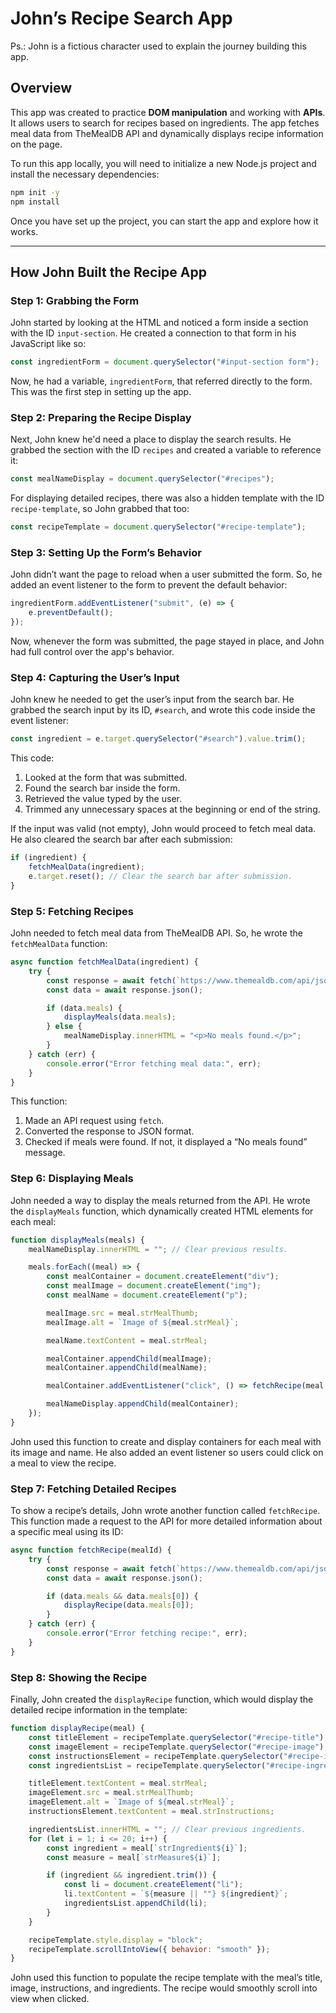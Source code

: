 # John’s Recipe Search App

Ps.: John is a fictious character used to explain the journey building this app.

## Overview
This app was created to practice **DOM manipulation** and working with **APIs**. It allows users to search for recipes based on ingredients. The app fetches meal data from TheMealDB API and dynamically displays recipe information on the page.

To run this app locally, you will need to initialize a new Node.js project and install the necessary dependencies:

```bash
npm init -y
npm install
```

Once you have set up the project, you can start the app and explore how it works.

---

## How John Built the Recipe App

### Step 1: Grabbing the Form
John started by looking at the HTML and noticed a form inside a section with the ID `input-section`. He created a connection to that form in his JavaScript like so:

```javascript
const ingredientForm = document.querySelector("#input-section form");
```

Now, he had a variable, `ingredientForm`, that referred directly to the form. This was the first step in setting up the app.

### Step 2: Preparing the Recipe Display
Next, John knew he'd need a place to display the search results. He grabbed the section with the ID `recipes` and created a variable to reference it:

```javascript
const mealNameDisplay = document.querySelector("#recipes");
```

For displaying detailed recipes, there was also a hidden template with the ID `recipe-template`, so John grabbed that too:

```javascript
const recipeTemplate = document.querySelector("#recipe-template");
```

### Step 3: Setting Up the Form’s Behavior
John didn’t want the page to reload when a user submitted the form. So, he added an event listener to the form to prevent the default behavior:

```javascript
ingredientForm.addEventListener("submit", (e) => {
    e.preventDefault();
});
```

Now, whenever the form was submitted, the page stayed in place, and John had full control over the app's behavior.

### Step 4: Capturing the User’s Input
John knew he needed to get the user’s input from the search bar. He grabbed the search input by its ID, `#search`, and wrote this code inside the event listener:

```javascript
const ingredient = e.target.querySelector("#search").value.trim();
```

This code:
1. Looked at the form that was submitted.
2. Found the search bar inside the form.
3. Retrieved the value typed by the user.
4. Trimmed any unnecessary spaces at the beginning or end of the string.

If the input was valid (not empty), John would proceed to fetch meal data. He also cleared the search bar after each submission:

```javascript
if (ingredient) {
    fetchMealData(ingredient);
    e.target.reset(); // Clear the search bar after submission.
}
```

### Step 5: Fetching Recipes
John needed to fetch meal data from TheMealDB API. So, he wrote the `fetchMealData` function:

```javascript
async function fetchMealData(ingredient) {
    try {
        const response = await fetch(`https://www.themealdb.com/api/json/v1/1/filter.php?i=${ingredient}`);
        const data = await response.json();

        if (data.meals) {
            displayMeals(data.meals);
        } else {
            mealNameDisplay.innerHTML = "<p>No meals found.</p>";
        }
    } catch (err) {
        console.error("Error fetching meal data:", err);
    }
}
```

This function:
1. Made an API request using `fetch`.
2. Converted the response to JSON format.
3. Checked if meals were found. If not, it displayed a “No meals found” message.

### Step 6: Displaying Meals
John needed a way to display the meals returned from the API. He wrote the `displayMeals` function, which dynamically created HTML elements for each meal:

```javascript
function displayMeals(meals) {
    mealNameDisplay.innerHTML = ""; // Clear previous results.

    meals.forEach((meal) => {
        const mealContainer = document.createElement("div");
        const mealImage = document.createElement("img");
        const mealName = document.createElement("p");

        mealImage.src = meal.strMealThumb;
        mealImage.alt = `Image of ${meal.strMeal}`;

        mealName.textContent = meal.strMeal;

        mealContainer.appendChild(mealImage);
        mealContainer.appendChild(mealName);

        mealContainer.addEventListener("click", () => fetchRecipe(meal.idMeal));

        mealNameDisplay.appendChild(mealContainer);
    });
}
```

John used this function to create and display containers for each meal with its image and name. He also added an event listener so users could click on a meal to view the recipe.

### Step 7: Fetching Detailed Recipes
To show a recipe’s details, John wrote another function called `fetchRecipe`. This function made a request to the API for more detailed information about a specific meal using its ID:

```javascript
async function fetchRecipe(mealId) {
    try {
        const response = await fetch(`https://www.themealdb.com/api/json/v1/1/lookup.php?i=${mealId}`);
        const data = await response.json();

        if (data.meals && data.meals[0]) {
            displayRecipe(data.meals[0]);
        }
    } catch (err) {
        console.error("Error fetching recipe:", err);
    }
}
```

### Step 8: Showing the Recipe
Finally, John created the `displayRecipe` function, which would display the detailed recipe information in the template:

```javascript
function displayRecipe(meal) {
    const titleElement = recipeTemplate.querySelector("#recipe-title");
    const imageElement = recipeTemplate.querySelector("#recipe-image");
    const instructionsElement = recipeTemplate.querySelector("#recipe-instructions");
    const ingredientsList = recipeTemplate.querySelector("#recipe-ingredients");

    titleElement.textContent = meal.strMeal;
    imageElement.src = meal.strMealThumb;
    imageElement.alt = `Image of ${meal.strMeal}`;
    instructionsElement.textContent = meal.strInstructions;

    ingredientsList.innerHTML = ""; // Clear previous ingredients.
    for (let i = 1; i <= 20; i++) {
        const ingredient = meal[`strIngredient${i}`];
        const measure = meal[`strMeasure${i}`];

        if (ingredient && ingredient.trim()) {
            const li = document.createElement("li");
            li.textContent = `${measure || ""} ${ingredient}`;
            ingredientsList.appendChild(li);
        }
    }

    recipeTemplate.style.display = "block";
    recipeTemplate.scrollIntoView({ behavior: "smooth" });
}
```

John used this function to populate the recipe template with the meal’s title, image, instructions, and ingredients. The recipe would smoothly scroll into view when clicked.


